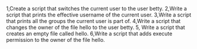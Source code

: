 1,Create a script that switches the current user to the user betty.
2,Write a script that prints the effective username of the current user.
3,Write a script that prints all the groups the current user is part of.
4,Write a script that changes the owner of the file hello to the user betty.
5, Write a script that creates an empty file called hello.
6,Write a script that adds execute permission to the owner of the file hello.
